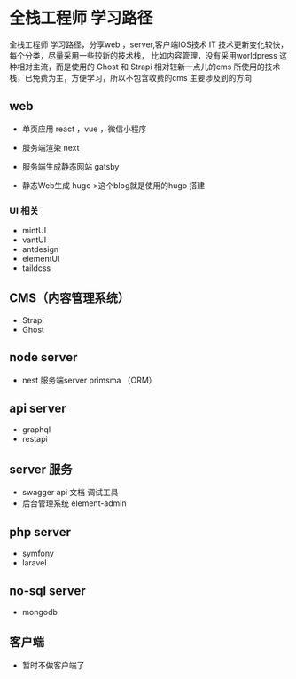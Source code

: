 # 全栈工程师 学习路径


全栈工程师 学习路径，分享web ，server,客户端IOS技术
IT 技术更新变化较快，每个分类，尽量采用一些较新的技术栈，
比如内容管理，没有采用worldpress 这种相对主流，而是使用的 Ghost 和 Strapi 相对较新一点儿的cms 
所使用的技术栈，已免费为主，方便学习，所以不包含收费的cms 
主要涉及到的方向

## web   
- 单页应用 react ，vue ，微信小程序    

- 服务端渲染  next 

- 服务端生成静态网站   gatsby 
 
- 静态Web生成     hugo   >这个blog就是使用的hugo 搭建

### UI 相关
- mintUI 
- vantUI
- antdesign
- elementUI
- taildcss

## CMS（内容管理系统）

- Strapi
- Ghost

## node server

- nest 服务端server  primsma （ORM） 


## api server 

- graphql 
- restapi

## server 服务

- swagger api 文档 调试工具
- 后台管理系统    element-admin    

## php server 

- symfony 
- laravel  


## no-sql server 


- mongodb


## 客户端    

-  暂时不做客户端了
 

